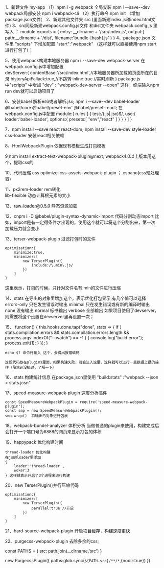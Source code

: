 1、新建文件 my-app 
	（1）npm i -g webpack 全局安装    npm i --save--dev webpack局部安装  npm i webpack-cli
	（2）执行命令  npm init （增加 package.json文件）
2、新建其他文件夹 src  (里面新建index.js和index.html文件)
3、src同级新建webpack.config.js文件 和dist文件夹
	webpack.config.js 里写入 ： module.exports = {
        entry: __dirname + '/src/index.js',
        output:{
            path:__dirname + '/dist',
            filename:'bundle-[hash].js'
        }
    }
4、package.json 文件里 "scripts" 下增加配置  "start":"webpack" （这样就可以直接使用npm start进行打包了）；

5、使用webpack构建本地服务器
    npm i --save-dev webpack-server
    在webpack.config.js中增加配置  
    devServer:{
        contentBase:'/src/index.html',//本地服务器所加载的页面所在的目录
        historyApiFallack:true,//不跳转
        inline:true //实时刷新
    }
package.js 中"scripts" 中增加 "dev" : "webpack-dev-server --open"    这样，终端输入npm run dev就可以启动项目了

6、安装babel  解析es6或者解析.jsx;
    npm i --save--dev babel-loader @babel/core @babel/preset-env' @babel/preset-react;
    在webpack.config.js中配置
    module:{
        rules:[
            {
                test:/(.js|.jsx)$/,
                use:{
                    loader:'babel-loader',
                    options:{
                        presets:[
                            "env","react"
                        ]
                    }
                }
            }
        ]
    }

7、npm install --save react react-dom; npm install --save-dev style-loader css-loader 安装react相关依赖


8、HtmlWebpackPlugin 依据现有模板生成打包模板



9,npm install extract-text-webpack-plugin@next; webpack4.0以上版本用这个，提取css的



10、代码压缩
    css    optimize-css-assets-webpack-plugin ； csnano(css预处理器)

11、px2rem-loader    rem转化  
    lib-flexible 动态计算根元素的大小

12、raw-loader@0.5.0 静态资源加载


12、cnpm i -D @babel/plugin-syntax-dynamic-import  代码分割动态import 比如，import是有一定得条件才出现的，使用这个就可以将这个分割出来，第一次加载压力就会变小





13、terser-webpack-plugin 过滤打包时的文件

    optimization:{
        minimize:true,
        minimizer:[
            new TerserPlugin({
                include:/\.min\.js/
            })
        ]
    }
这里表示，打包的时候，只针对文件名有.min的文件进行压缩



14、stats 在导出的对象里增加这个，表示优化打包显示,有几个值可以选择
    errors-only 只在发生错误时输出
    minimal  只在发生错误或有新的编译时输出
    none   没有输出
    normal  标书输出
    verbose 全部输出
如果项目使用了devserver，则需要将这个设置在devserver里再设置一次；



15、
    function() {
      this.hooks.done.tap("done", stats => {
        if (
          stats.compilation.errors &&
          stats.compilation.errors.length &&
          process.argv.indexOf("--watch") == -1
        ) {
          console.log("build error");
          process.exit(1);
        }
      });
    }


    echo $? 命令行输入 这个，会得出报错编码

    这段代码放在plugins里面，如果构建失败，则会进入这里，这样就可以进行一些数据上报的操作（虽然还没搞过，了解一下）


16、stats 构建统计信息
在package.json里使用 
    "build:stats" :"webpack --json > stats.josn"



17、speed-measure-webpack-plugin  速度分析插件

    const SpeedMeasureWebpackPlugin = require('speed-measure-webpack-plugin');
    const smp = new SpeedMeasureWebpackPlugin();
    smp.wrap()  将输出的对象进行包裹


18、webpack-bundel-analyzer 体积分析
    当做普通的plugin来使用，构建完成后会打开一个端口号为8888的网页来显示打包的体积


19、happypack 优化构建时间

    thread-loader 优化构建
    在js的loader里添加 
    {
        loader:'thread-loader',
        woker:3
    } 这样就表示开启了3个进程来进行构建

20、new TerserPlugin()并行压缩代码

    optimization:{
        minimizer:[
            new TerserPlugin({
                parallel:true //开启
            })
        ]
    }

21、hard-source-webpack-plugin 开启项目缓存，构建速度更快




22、purgecss-webpack-plugin 去除多余的css;


const PATHS = {
    src: path.join(__dirname,'src')
}

new PurgecssPlugin({
    paths:glob.sync(`${PATH.src}/**/*`,{nodir:true})
})